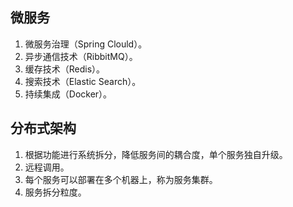 ## 微服务
1. 微服务治理（Spring Clould）。
2. 异步通信技术（RibbitMQ）。
3. 缓存技术（Redis）。
4. 搜索技术（Elastic Search）。
5. 持续集成（Docker）。
## 分布式架构
1. 根据功能进行系统拆分，降低服务间的耦合度，单个服务独自升级。
2. 远程调用。
3. 每个服务可以部署在多个机器上，称为服务集群。
4. 服务拆分粒度。
